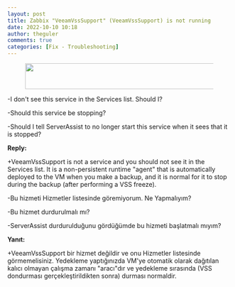 ```yaml
---
layout: post
title: Zabbix "VeeamVssSupport" (VeeamVssSupport) is not running
date: 2022-10-10 10:18
author: theguler
comments: true
categories: [Fix - Troubleshooting]
---
```

<!-- wp:image {"id":5089,"width":1027,"height":58,"sizeSlug":"large","linkDestination":"none"} -->
<figure class="wp-block-image size-large is-resized"><img src="https://farukguler.com/assets/post_images/vss.jpg?w=1024" alt="" class="wp-image-5089" width="1027" height="58" /></figure>
<!-- /wp:image -->

<!-- wp:paragraph -->
<p>-I don't see this service in the Services list. Should I?</p>
<!-- /wp:paragraph -->

<!-- wp:paragraph -->
<p>-Should this service be stopping?</p>
<!-- /wp:paragraph -->

<!-- wp:paragraph -->
<p>-Should I tell ServerAssist to no longer start this service when it sees that it is stopped?</p>
<!-- /wp:paragraph -->

<!-- wp:paragraph -->
<p><strong>Reply:</strong></p>
<!-- /wp:paragraph -->

<!-- wp:paragraph -->
<p>+VeeamVssSupport is not a service and you should not see it in the Services list. It is a non-persistent runtime "agent" that is automatically deployed to the VM when you make a backup, and it is normal for it to stop during the backup (after performing a VSS freeze).</p>
<!-- /wp:paragraph -->

<!-- wp:paragraph -->
<p>-Bu hizmeti Hizmetler listesinde göremiyorum.&nbsp;Ne Yapmalıyım?</p>
<!-- /wp:paragraph -->

<!-- wp:paragraph -->
<p>-Bu hizmet durdurulmalı mı?</p>
<!-- /wp:paragraph -->

<!-- wp:paragraph -->
<p>-ServerAssist durdurulduğunu gördüğümde bu hizmeti başlatmalı mıyım?</p>
<!-- /wp:paragraph -->

<!-- wp:paragraph -->
<p><strong>Yanıt:</strong></p>
<!-- /wp:paragraph -->

<!-- wp:paragraph -->
<p>+VeeamVssSupport bir hizmet değildir ve onu Hizmetler listesinde görmemelisiniz.&nbsp;Yedekleme yaptığınızda VM'ye otomatik olarak dağıtılan kalıcı olmayan çalışma zamanı "aracı"dır ve yedekleme sırasında (VSS dondurması gerçekleştirildikten sonra) durması normaldir.</p>
<!-- /wp:paragraph -->
